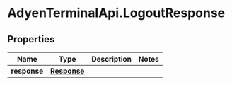 # AdyenTerminalApi.LogoutResponse

## Properties

Name | Type | Description | Notes
------------ | ------------- | ------------- | -------------
**response** | [**Response**](Response.md) |  | 


